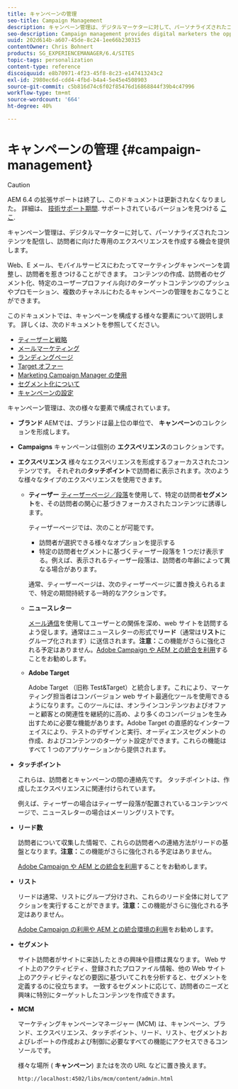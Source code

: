 ```yaml
---
title: キャンペーンの管理
seo-title: Campaign Management
description: キャンペーン管理は、デジタルマーケターに対して、パーソナライズされたコンテンツを配信し、訪問者に向けた専用のエクスペリエンスを作成する機会を提供します。 Web、E メール、モバイルサービスにわたってマーケティングキャンペーンを調整し、訪問者を惹きつけることができます。
seo-description: Campaign management provides digital marketers the opportunity to deliver personalized content and so create dedicated experiences for visitors. It allows you to orchestrate your marketing campaigns across the web, email and mobile services and so engage your visitors.
uuid: 202d614b-a607-45de-8c24-1ee66b230315
contentOwner: Chris Bohnert
products: SG_EXPERIENCEMANAGER/6.4/SITES
topic-tags: personalization
content-type: reference
discoiquuid: e8b70971-4f23-45f8-8c23-e147413243c2
exl-id: 2980ec6d-cdd4-4fbd-b4a4-5e45e4508903
source-git-commit: c5b816d74c6f02f85476d16868844f39b4c47996
workflow-type: tm+mt
source-wordcount: '664'
ht-degree: 40%

---
```


# キャンペーンの管理 {#campaign-management}

>[!CAUTION]
>
>AEM 6.4 の拡張サポートは終了し、このドキュメントは更新されなくなりました。 詳細は、 [技術サポート期間](https://helpx.adobe.com/jp/support/programs/eol-matrix.html). サポートされているバージョンを見つける [ここ](https://experienceleague.adobe.com/docs/?lang=ja).

キャンペーン管理は、デジタルマーケターに対して、パーソナライズされたコンテンツを配信し、訪問者に向けた専用のエクスペリエンスを作成する機会を提供します。

Web、E メール、モバイルサービスにわたってマーケティングキャンペーンを調整し、訪問者を惹きつけることができます。 コンテンツの作成、訪問者のセグメント化、特定のユーザープロファイル向けのターゲットコンテンツのプッシュやプロモーション、複数のチャネルにわたるキャンペーンの管理をおこなうことができます。

このドキュメントでは、キャンペーンを構成する様々な要素について説明します。 詳しくは、次のドキュメントを参照してください。

* [ティーザーと戦略 ](/help/sites-classic-ui-authoring/classic-personalization-campaigns-teasers-strategy.md)
* [メールマーケティング](/help/sites-classic-ui-authoring/classic-personalization-campaigns-email.md)
* [ランディングページ](/help/sites-classic-ui-authoring/classic-personalization-campaigns-landingpage.md)
* [Target オファー](/help/sites-classic-ui-authoring/classic-personalization-campaigns-target-offers.md)
* [Marketing Campaign Manager の使用 ](/help/sites-classic-ui-authoring/classic-personalization-campaigns-mktg-manager.md)
* [セグメント化について ](/help/sites-classic-ui-authoring/classic-personalization-campaigns-segmentation.md)
* [キャンペーンの設定 ](/help/sites-classic-ui-authoring/classic-personalization-campaigns-setting-up-your.md)

キャンペーン管理は、次の様々な要素で構成されています。

* **ブランド**
AEMでは、ブランドは最上位の単位で、 
**キャンペーン**&#x200B;のコレクションを形成します。

* **Campaigns**
キャンペーンは個別の 
**エクスペリエンス**&#x200B;のコレクションです。

* **エクスペリエンス**
様々なエクスペリエンスを形成するフォーカスされたコンテンツです。 
それぞれの&#x200B;**タッチポイント**&#x200B;で訪問者に表示されます。次のような様々なタイプのエクスペリエンスを使用できます。

   * **ティーザー**
      [ティーザーページ／段落](#teasers)を使用して、特定の訪問者&#x200B;**セグメント**&#x200B;を、その訪問者の関心に基づきフォーカスされたコンテンツに誘導します。

      ティーザーページでは、次のことが可能です。

      * 訪問者が選択できる様々なオプションを提示する
      * 特定の訪問者セグメントに基づくティーザー段落を 1 つだけ表示する。例えば、表示されるティーザー段落は、訪問者の年齢によって異なる場合があります。

      通常、ティーザーページは、次のティーザーページに置き換えられるまで、特定の期間持続する一時的なアクションです。

   * **ニュースレター**

      [メール通信](#emailmarketing)を使用してユーザーとの関係を深め、web サイトを訪問するよう促します。通常はニュースレターの形式で&#x200B;**リード**（通常は&#x200B;**リスト**&#x200B;にグループ化されます）に送信されます。**注意：**&#x200B;この機能がさらに強化される予定はありません。[Adobe Campaign や AEM との統合を利用](/help/sites-administering/campaign.md)することをお勧めします。

   * **Adobe Target**

       Adobe Target （旧称 Test&amp;Target）と統合します。これにより、マーケティング担当者はコンバージョン web サイト最適化ツールを使用できるようになります。このツールには、オンラインコンテンツおよびオファーと顧客との関連性を継続的に高め、より多くのコンバージョンを生み出すために必要な機能があります。Adobe Target の直感的なインターフェイスにより、テストのデザインと実行、オーディエンスセグメントの作成、およびコンテンツのターゲット設定ができます。これらの機能はすべて 1 つのアプリケーションから提供されます。


* **タッチポイント**

   これらは、訪問者とキャンペーンの間の連絡先です。 タッチポイントは、作成したエクスペリエンスに関連付けられています。

   例えば、ティーザーの場合はティーザー段落が配置されているコンテンツページで、ニュースレターの場合はメーリングリストです。

* **リード数**

   訪問者について収集した情報で、これらの訪問者への連絡方法がリードの基盤となります。**注意：**&#x200B;この機能がさらに強化される予定はありません。

   [Adobe Campaign や AEM との統合を利用](/help/sites-administering/campaign.md)することをお勧めします。

* **リスト**

   リードは通常、リストにグループ分けされ、これらのリード全体に対してアクションを実行することができます。**注意：**&#x200B;この機能がさらに強化される予定はありません。

   [Adobe Campaign の利用や AEM との統合環境の利用](/help/sites-administering/campaign.md)をお勧めします。

* **セグメント**

   サイト訪問者がサイトに来訪したときの興味や目標は異なります。 Web サイト上のアクティビティ、登録されたプロファイル情報、他の Web サイト上のアクティビティなどの要因に基づいてこれを分析すると、セグメントを定義するのに役立ちます。 一致するセグメントに応じて、訪問者のニーズと興味に特別にターゲットしたコンテンツを作成できます。

* **MCM**

   マーケティングキャンペーンマネージャー (MCM) は、キャンペーン、ブランド、エクスペリエンス、タッチポイント、リード、リスト、セグメントおよびレポートの作成および制御に必要なすべての機能にアクセスできるコンソールです。

   様々な場所 ( **キャンペーン**) またはを次の URL などに置き換えます。

   `http://localhost:4502/libs/mcm/content/admin.html`
